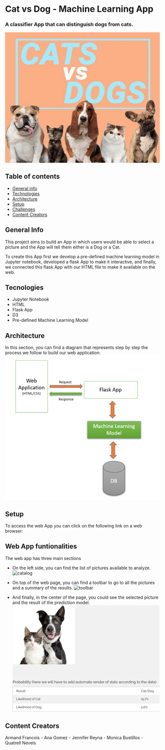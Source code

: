 # Cat vs Dog - Machine Learning App
### A classifier App that can distinguish dogs from cats.
![Architecture](Readme_images/catdog_image.png)

## Table of contents
* [General info](#general-info)
* [Technologies](#technologies)
* [Architecture](#Architecture)
* [Setup](#setup)
* [Challenges](#challenges)
* [Content Creators](#Content-Creators)

## General Info
This project aims to build an App in which users would be able to select a picture and the App will tell them either is a Dog or a Cat.

To create this App first we develop a pre-defined machine learning model in Jupyter notebook, developed a flask App to make it interactive, and finally, we connected this flask App with our HTML file to make it available on the web.

## Tecnologies
* Jupyter Notebook
* HTML
* Flask App
* D3
* Pre-defined Machine Learning Model

## Architecture
In this section, you can find a diagram that represents step by step the process we follow to build our web application:
![Architecture](Readme_images/architecture.png)

## Setup
To access the web App you can click on the following link on a web browser:

## Web App funtionalities
The web app has three main sections

* On the left side, you can find the list of pictures available to analyze.
![catalog](Readme_images/catalog_image.png)

* On top of the web page, you can find a toolbar to go to all the pictures and a summary of the results.
![toolbar](Readme_images/toolbar_image.png)

* And finally, in the center of the page, you could see the selected picture and the result of the prediction model.
![prediction](Readme_images/chart.png)

## Content Creators
Armand Francois - Ana Gomez - Jennifer Reyna - Monica Bustillos - Quatrell Nevels

